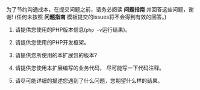 为了节约沟通成本，在提交问题之前，请务必阅读 **问题指南** 并回答这些问题，谢谢!
(任何未按照 **问题指南** 模板提交的issues将不会得到有效的回答。)

1. 请提供您使用的PHP版本信息(`php -v`运行结果)。



2. 请提供您使用的PHP开发框架。



3. 请提供您所使用的本扩展包的版本?



4. 请提供您使用本扩展编写的业务代码， 尽可能写一下代码注释。



5. 请尽可能详细的描述您遇到了什么问题，您期望什么样的结果。

